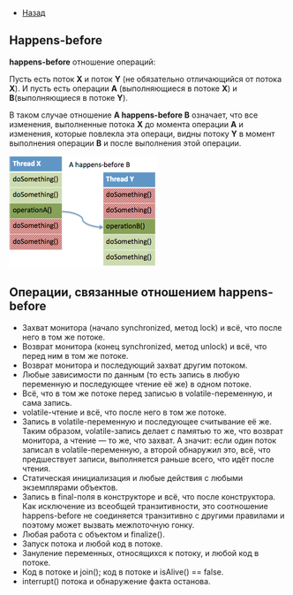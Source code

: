 - [Назад](/./java.md)

## Happens-before

**happens-before** отношение операций:

Пусть есть поток **X** и поток **Y** (не обязательно отличающийся от потока **X**). И пусть есть операции **A** (выполняющиеся в потоке **X**) и **B**(выполняющиеся в потоке **Y**).

В таком случае отношение **A happens-before B** означает, что все изменения, выполненные потока **X** до момента операции **A** и изменения, которые повлекла эта операци, видны потоку **Y** в момент выполнения операции **B** и после выполнения этой операции.

![Happens-before](/img/happens_before01.png)

## Операции, связанные отношением happens-before

- Захват монитора (начало synchronized, метод lock) и всё, что после него в том же потоке.
- Возврат монитора (конец synchronized, метод unlock) и всё, что перед ним в том же потоке.
- Возврат монитора и последующий захват другим потоком.
- Любые зависимости по данным (то есть запись в любую переменную и последующее чтение её же) в одном потоке.
- Всё, что в том же потоке перед записью в volatile-переменную, и сама запись.
- volatile-чтение и всё, что после него в том же потоке.
- Запись в volatile-переменную и последующее считывание её же. Таким образом, volatile-запись делает с памятью то же, что возврат монитора, а чтение — то же, что захват. А значит: если один поток записал в volatile-переменную, а второй обнаружил это, всё, что предшествует записи, выполняется раньше всего, что идёт после чтения.
- Статическая инициализация и любые действия с любыми экземплярами объектов.
- Запись в final-поля в конструкторе и всё, что после конструктора. Как исключение из всеобщей транзитивности, это соотношение happens-before не соединяется транзитивно с другими правилами и поэтому может вызвать межпоточную гонку.
- Любая работа с объектом и finalize().
- Запуск потока и любой код в потоке.
- Зануление переменных, относящихся к потоку, и любой код в потоке.
- Код в потоке и join(); код в потоке и isAlive() == false.
- interrupt() потока и обнаружение факта останова.
